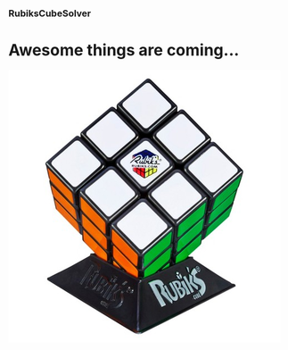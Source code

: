 ### RubiksCubeSolver

# Awesome things are coming...

![cube](https://raw.githubusercontent.com/dmitryblackwell/RubiksCubeSolver/master/img/cube.jpg)

